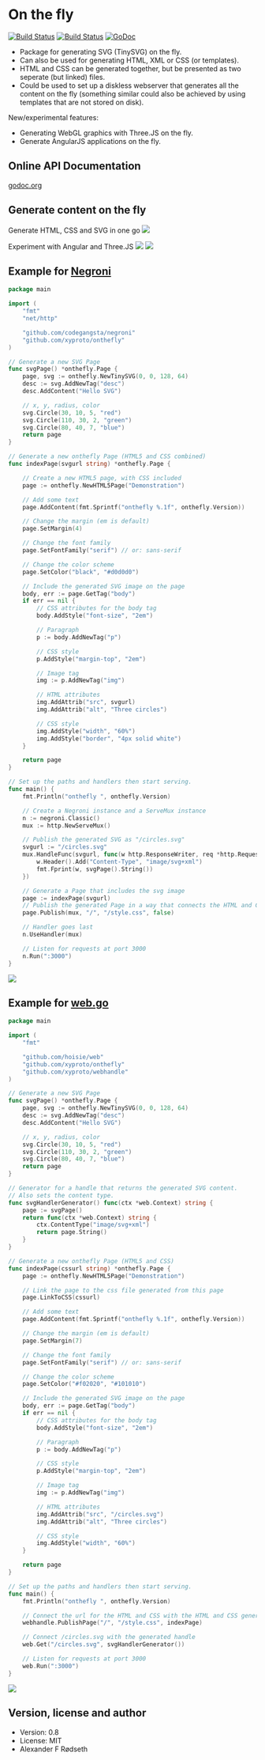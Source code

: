 On the fly
==========

[![Build Status](https://travis-ci.org/xyproto/onthefly.svg?branch=master)](https://travis-ci.org/xyproto/onthefly)
[![Build Status](https://drone.io/github.com/xyproto/onthefly/status.png)](https://drone.io/github.com/xyproto/onthefly/latest)
[![GoDoc](https://godoc.org/github.com/xyproto/onthefly?status.svg)](http://godoc.org/github.com/xyproto/onthefly)

* Package for generating SVG (TinySVG) on the fly.
* Can also be used for generating HTML, XML or CSS (or templates).
* HTML and CSS can be generated together, but be presented as two seperate (but linked) files.
* Could be used to set up a diskless webserver that generates all the content on the fly
  (something similar could also be achieved by using templates that are not stored on disk).

New/experimental features:
* Generating WebGL graphics with Three.JS on the fly.
* Generate AngularJS applications on the fly.

Online API Documentation
------------------------

[godoc.org](http://godoc.org/github.com/xyproto/onthefly)

Generate content on the fly
---------------------------

Generate HTML, CSS and SVG in one go
<img src="https://raw.github.com/xyproto/onthefly/master/img/onthefly.png">

Experiment with Angular and Three.JS
<img src="https://raw.github.com/xyproto/onthefly/master/img/angular.png">
<img src="https://raw.github.com/xyproto/onthefly/master/img/threejs.png">

Example for [Negroni](https://github.com/codegangsta/negroni)
--------------------
~~~ go
package main

import (
	"fmt"
	"net/http"

	"github.com/codegangsta/negroni"
	"github.com/xyproto/onthefly"
)

// Generate a new SVG Page
func svgPage() *onthefly.Page {
	page, svg := onthefly.NewTinySVG(0, 0, 128, 64)
	desc := svg.AddNewTag("desc")
	desc.AddContent("Hello SVG")

	// x, y, radius, color
	svg.Circle(30, 10, 5, "red")
	svg.Circle(110, 30, 2, "green")
	svg.Circle(80, 40, 7, "blue")
	return page
}

// Generate a new onthefly Page (HTML5 and CSS combined)
func indexPage(svgurl string) *onthefly.Page {

	// Create a new HTML5 page, with CSS included
	page := onthefly.NewHTML5Page("Demonstration")

	// Add some text
	page.AddContent(fmt.Sprintf("onthefly %.1f", onthefly.Version))

	// Change the margin (em is default)
	page.SetMargin(4)

	// Change the font family
	page.SetFontFamily("serif") // or: sans-serif

	// Change the color scheme
	page.SetColor("black", "#d0d0d0")

	// Include the generated SVG image on the page
	body, err := page.GetTag("body")
	if err == nil {
		// CSS attributes for the body tag
		body.AddStyle("font-size", "2em")

		// Paragraph
		p := body.AddNewTag("p")

		// CSS style
		p.AddStyle("margin-top", "2em")

		// Image tag
		img := p.AddNewTag("img")

		// HTML attributes
		img.AddAttrib("src", svgurl)
		img.AddAttrib("alt", "Three circles")

		// CSS style
		img.AddStyle("width", "60%")
		img.AddStyle("border", "4px solid white")
	}

	return page
}

// Set up the paths and handlers then start serving.
func main() {
	fmt.Println("onthefly ", onthefly.Version)

	// Create a Negroni instance and a ServeMux instance
	n := negroni.Classic()
	mux := http.NewServeMux()

	// Publish the generated SVG as "/circles.svg"
	svgurl := "/circles.svg"
	mux.HandleFunc(svgurl, func(w http.ResponseWriter, req *http.Request) {
		w.Header().Add("Content-Type", "image/svg+xml")
		fmt.Fprint(w, svgPage().String())
	})

	// Generate a Page that includes the svg image
	page := indexPage(svgurl)
	// Publish the generated Page in a way that connects the HTML and CSS
	page.Publish(mux, "/", "/style.css", false)

	// Handler goes last
	n.UseHandler(mux)

	// Listen for requests at port 3000
	n.Run(":3000")
}
~~~

<img src="https://raw.github.com/xyproto/onthefly/master/img/inbrowser08_negroni.png">

Example for [web.go](https://github.com/hoisie/web)
--------------------
~~~ go
package main

import (
	"fmt"

	"github.com/hoisie/web"
	"github.com/xyproto/onthefly"
	"github.com/xyproto/webhandle"
)

// Generate a new SVG Page
func svgPage() *onthefly.Page {
	page, svg := onthefly.NewTinySVG(0, 0, 128, 64)
	desc := svg.AddNewTag("desc")
	desc.AddContent("Hello SVG")

	// x, y, radius, color
	svg.Circle(30, 10, 5, "red")
	svg.Circle(110, 30, 2, "green")
	svg.Circle(80, 40, 7, "blue")
	return page
}

// Generator for a handle that returns the generated SVG content.
// Also sets the content type.
func svgHandlerGenerator() func(ctx *web.Context) string {
	page := svgPage()
	return func(ctx *web.Context) string {
		ctx.ContentType("image/svg+xml")
		return page.String()
	}
}

// Generate a new onthefly Page (HTML5 and CSS)
func indexPage(cssurl string) *onthefly.Page {
	page := onthefly.NewHTML5Page("Demonstration")

	// Link the page to the css file generated from this page
	page.LinkToCSS(cssurl)

	// Add some text
	page.AddContent(fmt.Sprintf("onthefly %.1f", onthefly.Version))

	// Change the margin (em is default)
	page.SetMargin(7)

	// Change the font family
	page.SetFontFamily("serif") // or: sans-serif

	// Change the color scheme
	page.SetColor("#f02020", "#101010")

	// Include the generated SVG image on the page
	body, err := page.GetTag("body")
	if err == nil {
		// CSS attributes for the body tag
		body.AddStyle("font-size", "2em")

		// Paragraph
		p := body.AddNewTag("p")

		// CSS style
		p.AddStyle("margin-top", "2em")

		// Image tag
		img := p.AddNewTag("img")

		// HTML attributes
		img.AddAttrib("src", "/circles.svg")
		img.AddAttrib("alt", "Three circles")

		// CSS style
		img.AddStyle("width", "60%")
	}

	return page
}

// Set up the paths and handlers then start serving.
func main() {
	fmt.Println("onthefly ", onthefly.Version)

	// Connect the url for the HTML and CSS with the HTML and CSS generated from indexPage
	webhandle.PublishPage("/", "/style.css", indexPage)

	// Connect /circles.svg with the generated handle
	web.Get("/circles.svg", svgHandlerGenerator())

	// Listen for requests at port 3000
	web.Run(":3000")
}
~~~

<img src="https://raw.github.com/xyproto/onthefly/master/img/inbrowser08_webgo.png">

Version, license and author
---------------------------

* Version: 0.8
* License: MIT
* Alexander F Rødseth

